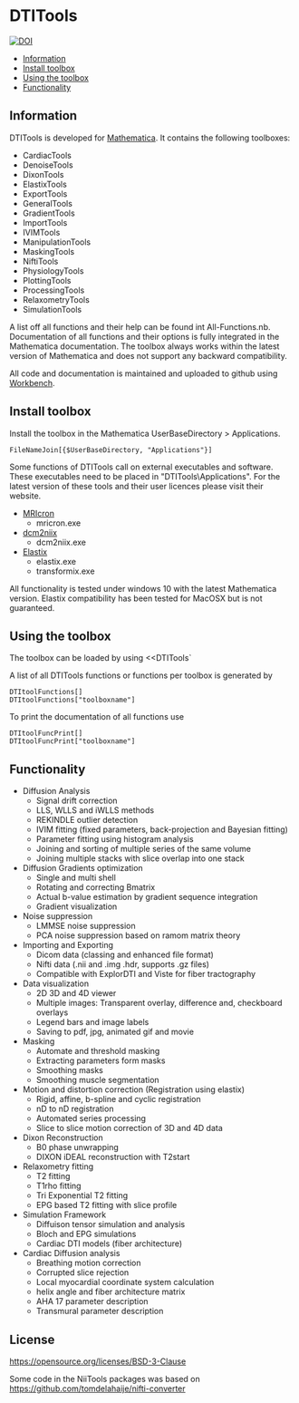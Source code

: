 # DTITools

[![DOI](https://zenodo.org/badge/54553256.svg)](https://zenodo.org/badge/latestdoi/54553256)

* [Information](#information)
* [Install toolbox](#install-toolbox)
* [Using the toolbox](#using-the-toolbox)
* [Functionality](#functionality)

## Information

DTITools is developed for [Mathematica](https://www.wolfram.com/mathematica/).
It contains the following toolboxes:

- CardiacTools
- DenoiseTools
- DixonTools
- ElastixTools
- ExportTools
- GeneralTools
- GradientTools
- ImportTools
- IVIMTools
- ManipulationTools
- MaskingTools
- NiftiTools
- PhysiologyTools
- PlottingTools
- ProcessingTools
- RelaxometryTools
- SimulationTools

A list off all functions and their help can be found int All-Functions.nb. Documentation of all functions and their options is fully integrated in the Mathematica documentation.
The toolbox always works within the latest version of Mathematica and does not support any backward compatibility.

All code and documentation is maintained and uploaded to github using [Workbench](https://www.wolfram.com/workbench/).

## Install toolbox

Install the toolbox in the Mathematica UserBaseDirectory > Applications.

	FileNameJoin[{$UserBaseDirectory, "Applications"}]

Some functions of DTITools call on external executables and software.
These executables need to be placed in "DTITools\Applications".
For the latest version of these tools and their user licences please visit their website.

* [MRIcron](https://www.nitrc.org/projects/mricron/)
	* mricron.exe
* [dcm2niix](https://github.com/rordenlab/dcm2niix/)
	* dcm2niix.exe
* [Elastix](http://elastix.isi.uu.nl/)
	* elastix.exe
	* transformix.exe

All functionality is tested under windows 10 with the latest Mathematica version. 
Elastix compatibility has been tested for MacOSX but is not guaranteed.  

## Using the toolbox

The toolbox can be loaded by using <<DTITools`

A list of all DTITools functions or functions per toolbox is generated by 

	DTItoolFunctions[]
	DTItoolFunctions["toolboxname"]
	
To print the documentation of all functions use

	DTItoolFuncPrint[]
	DTItoolFuncPrint["toolboxname"]

## Functionality

* Diffusion Analysis
	* Signal drift correction 
	* LLS, WLLS and iWLLS methods
	* REKINDLE outlier detection
	* IVIM fitting (fixed parameters, back-projection and Bayesian fitting)
	* Parameter fitting using histogram analysis
	* Joining and sorting of multiple series of the same volume
	* Joining multiple stacks with slice overlap into one stack
* Diffusion Gradients optimization
	* Single and multi shell
	* Rotating and correcting Bmatrix
	* Actual b-value estimation by gradient sequence integration
	* Gradient visualization
* Noise suppression
	* LMMSE noise suppression
	* PCA noise suppression based on ramom matrix theory
* Importing and Exporting
	* Dicom data (classing and enhanced file format)
	* Nifti data (.nii and .img .hdr, supports .gz files)
	* Compatible with ExplorDTI and Viste for fiber tractography
* Data visualization
	* 2D 3D and 4D viewer
	* Multiple images: Transparent overlay, difference and, checkboard overlays
	* Legend bars and image labels
	* Saving to pdf, jpg, animated gif and movie
* Masking
	* Automate and threshold masking
	* Extracting parameters form masks
	* Smoothing masks
	* Smoothing muscle segmentation
* Motion and distortion correction (Registration using elastix)
	* Rigid, affine, b-spline and cyclic registration 
	* nD to nD registration
	* Automated series processing 
	* Slice to slice motion correction of 3D and 4D data
* Dixon Reconstruction
	* B0 phase unwrapping
	* DIXON iDEAL reconstruction with T2start
* Relaxometry fitting
	* T2 fitting
	* T1rho fitting
	* Tri Exponential T2 fitting
	* EPG based T2 fitting with slice profile
* Simulation Framework
	* Diffuison tensor simulation and analysis
	* Bloch and EPG simulations
	* Cardiac DTI models (fiber architecture)
* Cardiac Diffusion analysis 
	* Breathing motion correction
	* Corrupted slice rejection
	* Local myocardial coordinate system calculation
	* helix angle and fiber architecture matrix
	* AHA 17 parameter description
	* Transmural parameter description	
	
## License
https://opensource.org/licenses/BSD-3-Clause

Some code in the NiiTools packages was based on https://github.com/tomdelahaije/nifti-converter